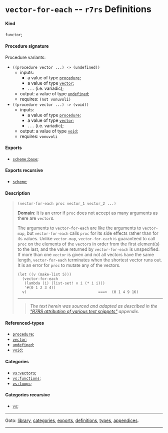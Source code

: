 

<a id='definition__r7rs__vector-for-each'></a>

# `vector-for-each` -- `r7rs` Definitions


<a id='definition__r7rs__vector-for-each__kind'></a>

#### Kind

`functor`;


<a id='definition__r7rs__vector-for-each__procedure-signature'></a>

#### Procedure signature

Procedure variants:
 * `((procedure vector ...) -> (undefined))`
   * inputs:
     * a value of type [`procedure`](../../r7rs/types/procedure.md#type__r7rs__procedure);
     * a value of type [`vector`](../../r7rs/types/vector.md#type__r7rs__vector);
     * `...` (i.e. variadic);
   * output: a value of type [`undefined`](../../r7rs/types/undefined.md#type__r7rs__undefined);
   * requires: `(not vonuvoli)`
 * `((procedure vector ...) -> (void))`
   * inputs:
     * a value of type [`procedure`](../../r7rs/types/procedure.md#type__r7rs__procedure);
     * a value of type [`vector`](../../r7rs/types/vector.md#type__r7rs__vector);
     * `...` (i.e. variadic);
   * output: a value of type [`void`](../../r7rs/types/void.md#type__r7rs__void);
   * requires: `vonuvoli`


<a id='definition__r7rs__vector-for-each__exports'></a>

#### Exports

 * [`scheme:base`](../../r7rs/exports/scheme_3a_base.md#export__r7rs__scheme_3a_base);


<a id='definition__r7rs__vector-for-each__exports-recursive'></a>

#### Exports recursive

 * [`scheme`](../../r7rs/exports/scheme.md#export__r7rs__scheme);


<a id='definition__r7rs__vector-for-each__description'></a>

#### Description

> ````
> (vector-for-each proc vector_1 vector_2 ...)
> ````
> 
> 
> **Domain**:  It is an error if `proc` does not
> accept as many arguments as there are `vector`s.
> 
> The arguments to `vector-for-each` are like the arguments to
> `vector-map`, but `vector-for-each` calls `proc` for its side
> effects rather than for its values.  Unlike `vector-map`,
> `vector-for-each` is guaranteed to call `proc` on the elements of
> the `vector`s in order from the first element(s) to the last, and
> the value returned by `vector-for-each` is unspecified.
> If more than one `vector` is given and not all vectors have the same length,
> `vector-for-each` terminates when the shortest vector runs out.
> It is an error for `proc` to mutate any of the vectors.
> 
> ````
> (let ((v (make-list 5)))
>   (vector-for-each
>    (lambda (i) (list-set! v i (* i i)))
>    '#(0 1 2 3 4))
>   v)                                ===>  (0 1 4 9 16)
> ````
> 
> 
> ----
> > *The text herein was sourced and adapted as described in the ["R7RS attribution of various text snippets"](../../r7rs/appendices/attribution.md#appendix__r7rs__attribution) appendix.*


<a id='definition__r7rs__vector-for-each__referenced-types'></a>

#### Referenced-types

 * [`procedure`](../../r7rs/types/procedure.md#type__r7rs__procedure);
 * [`vector`](../../r7rs/types/vector.md#type__r7rs__vector);
 * [`undefined`](../../r7rs/types/undefined.md#type__r7rs__undefined);
 * [`void`](../../r7rs/types/void.md#type__r7rs__void);


<a id='definition__r7rs__vector-for-each__categories'></a>

#### Categories

 * [`vs:vectors`](../../r7rs/categories/vs_3a_vectors.md#category__r7rs__vs_3a_vectors);
 * [`vs:functions`](../../r7rs/categories/vs_3a_functions.md#category__r7rs__vs_3a_functions);
 * [`vs:loops`](../../r7rs/categories/vs_3a_loops.md#category__r7rs__vs_3a_loops);


<a id='definition__r7rs__vector-for-each__categories-recursive'></a>

#### Categories recursive

 * [`vs`](../../r7rs/categories/vs.md#category__r7rs__vs);

----

Goto: [library](../../r7rs/_index.md#library__r7rs), [categories](../../r7rs/categories/_index.md#toc__r7rs__categories), [exports](../../r7rs/exports/_index.md#toc__r7rs__exports), [definitions](../../r7rs/definitions/_index.md#toc__r7rs__definitions), [types](../../r7rs/types/_index.md#toc__r7rs__types), [appendices](../../r7rs/appendices/_index.md#toc__r7rs__appendices).

----

